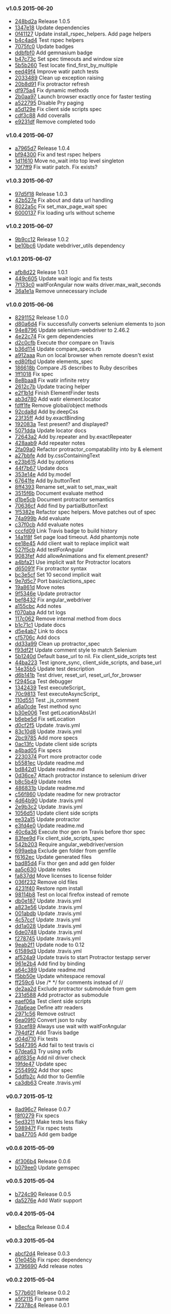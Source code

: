 #### v1.0.5 2015-06-20

- [248bd2a](https://github.com/bootstraponline/angular_webdriver/commit/248bd2a7d979543047e4ad9d4f7f12f4a99f4ce8) Release 1.0.5
- [1347e18](https://github.com/bootstraponline/angular_webdriver/commit/1347e181c8d0c29a9e62b9a7a29c882c20fff6e4) Update dependencies
- [0f41127](https://github.com/bootstraponline/angular_webdriver/commit/0f411277df55783ef46736ba28c5f3aaee07324c) Update install_rspec_helpers. Add page helpers
- [b4c4ad4](https://github.com/bootstraponline/angular_webdriver/commit/b4c4ad4d519b1538e4db5e25ddd7594f86b99660) Test rspec helpers
- [7075fc0](https://github.com/bootstraponline/angular_webdriver/commit/7075fc037acf2797e39ea4be64631275b2c6ded6) Update badges
- [ddbfbf0](https://github.com/bootstraponline/angular_webdriver/commit/ddbfbf0c18489c1f1b73f458daeca4f0defdf0c8) Add gemnasium badge
- [b47c73c](https://github.com/bootstraponline/angular_webdriver/commit/b47c73c8835e160b28ab0b65bb66866f32e744a5) Set spec timeouts and window size
- [5b5b260](https://github.com/bootstraponline/angular_webdriver/commit/5b5b260d45df6f0a5f462cdcb5008d09b300b180) Test locate find_first_by_multiple
- [eed49f4](https://github.com/bootstraponline/angular_webdriver/commit/eed49f44d6bf9ed6caf5a725648d16acbdcc0991) Improve watir patch tests
- [2033489](https://github.com/bootstraponline/angular_webdriver/commit/2033489b6f8425c19e55b1eb8bab5d18c1f6ecf9) Clean up exception raising
- [20b8d91](https://github.com/bootstraponline/angular_webdriver/commit/20b8d91bac69d4e2411baed30c470db23c6c7ab8) Fix protractor refresh
- [df975a4](https://github.com/bootstraponline/angular_webdriver/commit/df975a4ce94950e58f0077c3510402912d327ae0) Fix dynamic methods
- [2b0aa97](https://github.com/bootstraponline/angular_webdriver/commit/2b0aa97e8f31003bb75a1ad7c3bc1c8cd7cf6d93) Launch browser exactly once for faster testing
- [a522795](https://github.com/bootstraponline/angular_webdriver/commit/a52279514b9db1ff3ec548bd9f63f8ab003e54b7) Disable Pry paging
- [a5d129e](https://github.com/bootstraponline/angular_webdriver/commit/a5d129ec81a85a18952a040b9be1b6ef7345bad3) Fix client side scripts spec
- [cdf3c88](https://github.com/bootstraponline/angular_webdriver/commit/cdf3c88e1aa7cde322843aa25bfadd7fe03a6ccd) Add coveralls
- [e9231df](https://github.com/bootstraponline/angular_webdriver/commit/e9231dfbb327e6243222dda573fbdc9eb97b6c95) Remove completed todo


#### v1.0.4 2015-06-07

- [a7965d7](https://github.com/bootstraponline/angular_webdriver/commit/a7965d7d1103bb802eabbdf11a37c9be8f9f3547) Release 1.0.4
- [bf94300](https://github.com/bootstraponline/angular_webdriver/commit/bf9430076da4a89a85050b92289b1fda34afe3f8) Fix and test rspec helpers
- [1d11610](https://github.com/bootstraponline/angular_webdriver/commit/1d11610441ed56addabc5be60fe35125151a7a75) Move no_wait into top level singleton
- [10f7ff9](https://github.com/bootstraponline/angular_webdriver/commit/10f7ff9ecbbdf0751752c751cebef4119eb86f94) Fix watir patch. Fix exists?


#### v1.0.3 2015-06-07

- [97d5f18](https://github.com/bootstraponline/angular_webdriver/commit/97d5f18e187d56bc8616fb65ec1e5b9bafa8c289) Release 1.0.3
- [42b527e](https://github.com/bootstraponline/angular_webdriver/commit/42b527e81045c03b051bf14494189da8276cf754) Fix about and data url handling
- [8022a5c](https://github.com/bootstraponline/angular_webdriver/commit/8022a5c04e46f0f007d2b9bd394b914127cc610a) Fix set_max_page_wait spec
- [6000137](https://github.com/bootstraponline/angular_webdriver/commit/60001379d283d289247b8a2f9adad9469a8921bd) Fix loading urls without scheme


#### v1.0.2 2015-06-07

- [9b9cc12](https://github.com/bootstraponline/angular_webdriver/commit/9b9cc12e778d4230cd5ea6382bb9e31de4506b0a) Release 1.0.2
- [be10bc6](https://github.com/bootstraponline/angular_webdriver/commit/be10bc6f2354cde175e8320bd33612abc3f5af33) Update webdriver_utils dependency


#### v1.0.1 2015-06-07

- [afb8d22](https://github.com/bootstraponline/angular_webdriver/commit/afb8d228f087c897ce35deaeace4adbbe63eac25) Release 1.0.1
- [449c605](https://github.com/bootstraponline/angular_webdriver/commit/449c605d9c43972296d6f04a8f860d43813d1b36) Update wait logic and fix tests
- [7f133c0](https://github.com/bootstraponline/angular_webdriver/commit/7f133c0a16ca3303f18c0ec99519e066933d85fd) waitForAngular now waits driver.max_wait_seconds
- [36a1e1a](https://github.com/bootstraponline/angular_webdriver/commit/36a1e1a8093b4c13db6a7ba2cc551cffecbb00e8) Remove unnecessary include


#### v1.0.0 2015-06-06

- [8291152](https://github.com/bootstraponline/angular_webdriver/commit/82911526e99411420ef5bde4cc5dba652cc514ed) Release 1.0.0
- [d80a6d4](https://github.com/bootstraponline/angular_webdriver/commit/d80a6d4dd6d7ef386d174a688c545597b9433fd4) Fix successfully converts selenium elements to json
- [94e8796](https://github.com/bootstraponline/angular_webdriver/commit/94e8796a57378debc6c21bfbf4c893e435534f1f) Update selenium-webdriver to 2.46.2
- [4e22c74](https://github.com/bootstraponline/angular_webdriver/commit/4e22c7420356d4e1a3d96be7ad5866b4d6186ad7) Fix gem dependencies
- [d2c0cfb](https://github.com/bootstraponline/angular_webdriver/commit/d2c0cfb5f5d5efdd1929e3b0189f78c51e189bf1) Execute thor compare on Travis
- [b36d114](https://github.com/bootstraponline/angular_webdriver/commit/b36d11493d05d5fc2f244b42d71b53ec4942fcbe) Update compare_specs.rb
- [a912aaa](https://github.com/bootstraponline/angular_webdriver/commit/a912aaaa2ecc5210abb8985423697455b19c8a49) Run on local browser when remote doesn't exist
- [ed80fbd](https://github.com/bootstraponline/angular_webdriver/commit/ed80fbd7ecf1ca86da5f2f76bc11782799f71f2e) Update elements_spec
- [186618b](https://github.com/bootstraponline/angular_webdriver/commit/186618bbd56eeff88dbe08ae74b9cc11ca18b908) Compare JS describes to Ruby describes
- [1ff1018](https://github.com/bootstraponline/angular_webdriver/commit/1ff101831117616912bce7551ca7a627ce99666b) Fix spec
- [8e8baa8](https://github.com/bootstraponline/angular_webdriver/commit/8e8baa8a79e79dbff357f36b1cfa7fe348044fe2) Fix watir infinite retry
- [2612c7b](https://github.com/bootstraponline/angular_webdriver/commit/2612c7bf8aaba4ba24e4142d5bbf0752438c7bfe) Update tracing helper
- [e2f1b1d](https://github.com/bootstraponline/angular_webdriver/commit/e2f1b1d7933944b228f2980da28a09b056630c67) Finish ElementFinder tests
- [ab3d780](https://github.com/bootstraponline/angular_webdriver/commit/ab3d7802e643da3cc762f18b721596ccc4b2e269) Add watir element.locator
- [fdff1fe](https://github.com/bootstraponline/angular_webdriver/commit/fdff1feb577027ef8c58a6cdd36bf0802c1fc35d) Remove global/object methods
- [92cda8d](https://github.com/bootstraponline/angular_webdriver/commit/92cda8deda7ae418873f7e980c41824dd7a6f51c) Add by.deepCss
- [23f35ff](https://github.com/bootstraponline/angular_webdriver/commit/23f35ff5b7b541e18508108af4895970a3fdfcc3) Add by.exactBinding
- [192083a](https://github.com/bootstraponline/angular_webdriver/commit/192083ad041dc36a53ba908f369cbf1dc94c0ff4) Test present? and displayed?
- [5071dda](https://github.com/bootstraponline/angular_webdriver/commit/5071dda1e8991d7d9b2c67ae416eba43dcb74e37) Update locator docs
- [72643a2](https://github.com/bootstraponline/angular_webdriver/commit/72643a2b0a93a693ed84c0b0dc5673ae47a38ca4) Add by.repeater and by.exactRepeater
- [428aab9](https://github.com/bootstraponline/angular_webdriver/commit/428aab9830b008c1dde1f485d148386c653943b4) Add repeater notes
- [2fa09a0](https://github.com/bootstraponline/angular_webdriver/commit/2fa09a0e96bc464e5067e6f5becfa4bfa2b332e6) Refactor protractor_compatability into by & element
- [a27bbfe](https://github.com/bootstraponline/angular_webdriver/commit/a27bbfea09713fb821eafc28563957e5a09d56c8) Add by.cssContainingText
- [e23b615](https://github.com/bootstraponline/angular_webdriver/commit/e23b615c1d2b7ce01a28e3b6f8fcda7a4b4aa4cd) Add by.options
- [44f7b67](https://github.com/bootstraponline/angular_webdriver/commit/44f7b67bc13b292f8df06df038c89c3eacc87517) Update docs
- [353e14e](https://github.com/bootstraponline/angular_webdriver/commit/353e14e60209d1622a3b7c3538d811673db8e466) Add by.model
- [67641fe](https://github.com/bootstraponline/angular_webdriver/commit/67641feb3e772f10f75768144eccc84522ed00ec) Add by.buttonText
- [8ff4393](https://github.com/bootstraponline/angular_webdriver/commit/8ff43934051f2ce87256e067d315a0d2f16eec00) Rename set_wait to set_max_wait
- [3515f6b](https://github.com/bootstraponline/angular_webdriver/commit/3515f6b5fa0e36fe8fb5917f78a4c6411d491475) Document evaluate method
- [d1be5cb](https://github.com/bootstraponline/angular_webdriver/commit/d1be5cbb44a21eb83e8e1dc11ca191ec0cd8cc41) Document protractor semantics
- [70636cf](https://github.com/bootstraponline/angular_webdriver/commit/70636cf658ecb5477b544e5daf8ecb6408415a0a) Add find by partialButtonText
- [1f5382e](https://github.com/bootstraponline/angular_webdriver/commit/1f5382e768d73e500b5723063efd253f6e9c7e86) Refactor spec helpers. Move patches out of spec
- [74a999b](https://github.com/bootstraponline/angular_webdriver/commit/74a999b93e0b20daa43e87bcbf93ffb1182ec380) Add evaluate
- [c37f0cb](https://github.com/bootstraponline/angular_webdriver/commit/c37f0cb3c5529a485b98f04b029c1326a48414f1) Add evaluate notes
- [cccfd09](https://github.com/bootstraponline/angular_webdriver/commit/cccfd09b2b79b309a7a10fa10a71635ca41ea6cd) Link Travis badge to build history
- [14a1f8f](https://github.com/bootstraponline/angular_webdriver/commit/14a1f8f9e245374b8ac635f997fa4218fb6fb38b) Set page load timeout. Add phantomjs note
- [ee18e45](https://github.com/bootstraponline/angular_webdriver/commit/ee18e456f3d5bddf28adcf3361a83f125c2c5c3f) Add client wait to replace implicit wait
- [527f5cb](https://github.com/bootstraponline/angular_webdriver/commit/527f5cbffd53d097a6c2a68e7aae875a02048289) Add testForAngular
- [9083fef](https://github.com/bootstraponline/angular_webdriver/commit/9083fefb38f64d811e4d78c126c33c332a3f36c1) Add allowAnimations and fix element.present?
- [a4bfa21](https://github.com/bootstraponline/angular_webdriver/commit/a4bfa21c3cdb8f4c5da92c361a4f740394fadec8) Use implicit wait for Protractor locators
- [d65091f](https://github.com/bootstraponline/angular_webdriver/commit/d65091f8a21c6ebb11954ef3ae9d7bcbcb93770c) Fix protractor syntax
- [bc3e5cf](https://github.com/bootstraponline/angular_webdriver/commit/bc3e5cf5fe3a046397b0cdf1a833928d4b6c16c8) Set 10 second implicit wait
- [9e7d5c7](https://github.com/bootstraponline/angular_webdriver/commit/9e7d5c7baae476de1826d0c42f864b03353250ca) Port basic/actions_spec
- [19a861d](https://github.com/bootstraponline/angular_webdriver/commit/19a861d59b0d329e03d80edbb560dd5a81d6c0d5) Move notes
- [9f5346e](https://github.com/bootstraponline/angular_webdriver/commit/9f5346e5763d392c6c9898d1d8ff597e2bd42c3d) Update protractor
- [bef8432](https://github.com/bootstraponline/angular_webdriver/commit/bef84326c210c5ae1326684f1ef7190e61875833) Fix angular_webdriver
- [a155cbc](https://github.com/bootstraponline/angular_webdriver/commit/a155cbc2db092e7329de9cdca827ae1acf20faf1) Add notes
- [f070aba](https://github.com/bootstraponline/angular_webdriver/commit/f070abaccda4f68163c4ac15b58abbb63d955299) Add txt logs
- [117c062](https://github.com/bootstraponline/angular_webdriver/commit/117c062707df0aac868cd371e69f99f6b9d2ddac) Remove internal method from docs
- [b1c71c1](https://github.com/bootstraponline/angular_webdriver/commit/b1c71c11637f8daba55594dbc3e135b75ecc6e3c) Update docs
- [d5e4ab7](https://github.com/bootstraponline/angular_webdriver/commit/d5e4ab7e3206492716bdeae129ab1df1feb84ecc) Link to docs
- [cf5706c](https://github.com/bootstraponline/angular_webdriver/commit/cf5706cca12fc98767938e9cf07f5ba8172b2849) Add docs
- [dd33a99](https://github.com/bootstraponline/angular_webdriver/commit/dd33a99f3c5fc55e59c7198a99b83978bfc2b79a) Clean up protractor_spec
- [f93df2f](https://github.com/bootstraponline/angular_webdriver/commit/f93df2f6c7d75c5022731af360bf8b100c4c49ef) Update comment style to match Selenium
- [5b1240d](https://github.com/bootstraponline/angular_webdriver/commit/5b1240d3f221fb15f869a698a055ce81da2d14d7) Default base_url to nil. Fix client_side_scripts test
- [44ba223](https://github.com/bootstraponline/angular_webdriver/commit/44ba22331b373318a7b868de6a74ca2030d96233) Test ignore_sync, client_side_scripts, and base_url
- [14e35b5](https://github.com/bootstraponline/angular_webdriver/commit/14e35b566434b8ae6c16ebbec61e9728746cfc26) Update test description
- [d6b141b](https://github.com/bootstraponline/angular_webdriver/commit/d6b141b993f91ec94adbfff79175c39e67fd3217) Test driver, reset_url, reset_url_for_browser
- [f2945ca](https://github.com/bootstraponline/angular_webdriver/commit/f2945cae5ec3d89b30ac7612035969622461480f) Test debugger
- [1342439](https://github.com/bootstraponline/angular_webdriver/commit/13424399f01d4e1518507875de202aaab94f205a) Test executeScript_
- [70c9813](https://github.com/bootstraponline/angular_webdriver/commit/70c9813a06ec4ff4b1346ceeab399c9a815bb10b) Test executeAsyncScript_
- [110d551](https://github.com/bootstraponline/angular_webdriver/commit/110d551ff30910f852dd4728001841a89b6be873) Test _js_comment
- [a6a0cde](https://github.com/bootstraponline/angular_webdriver/commit/a6a0cde85a477cff5a57177d65063fd1c63fd269) Test method sync
- [b30e006](https://github.com/bootstraponline/angular_webdriver/commit/b30e006ce70d63eaec7633d78f0bf3e119d1bb0b) Test getLocationAbsUrl
- [b6ebe5d](https://github.com/bootstraponline/angular_webdriver/commit/b6ebe5d6c4164f9cf9a8981627023a71dfea4d55) Fix setLocation
- [d0cf2f5](https://github.com/bootstraponline/angular_webdriver/commit/d0cf2f56c2ac3326f044a83d5df69e06b7b34c06) Update .travis.yml
- [83c10d8](https://github.com/bootstraponline/angular_webdriver/commit/83c10d89339ade55785a60050bb660d2336eda69) Update .travis.yml
- [2bc9785](https://github.com/bootstraponline/angular_webdriver/commit/2bc97851593bace12a7c60d692084ea046ae080c) Add more specs
- [0ac13fc](https://github.com/bootstraponline/angular_webdriver/commit/0ac13fc8f26a2fdee1badc7a414b87619965b767) Update client side scripts
- [a4bad05](https://github.com/bootstraponline/angular_webdriver/commit/a4bad05a08a7ca7339dc1c3dc0190c0c565d0863) Fix specs
- [2230374](https://github.com/bootstraponline/angular_webdriver/commit/2230374e116893d4ce654b9c7e787fb8e9c19377) Port more protractor code
- [b5581ec](https://github.com/bootstraponline/angular_webdriver/commit/b5581ec4b4c02cb209e24c51d2a36e81d63ce63b) Update readme.md
- [bd842d1](https://github.com/bootstraponline/angular_webdriver/commit/bd842d1157d7ac6d5faa39f9c3aff732d5c5af79) Update readme.md
- [0d36ce7](https://github.com/bootstraponline/angular_webdriver/commit/0d36ce7865371e6dbb1f5c53a3bb5f7cfc20f5ef) Attach protractor instance to selenium driver
- [b8c5b49](https://github.com/bootstraponline/angular_webdriver/commit/b8c5b49c9ee098ab1ae061af6fb696a88c035ef6) Update notes
- [486831b](https://github.com/bootstraponline/angular_webdriver/commit/486831ba8514c9b506182760478ab6cf12d8b18a) Update readme.md
- [c56f860](https://github.com/bootstraponline/angular_webdriver/commit/c56f86014f763c2aa545cfc72cbe5f628dd791fd) Update readme for new protractor
- [4d64b90](https://github.com/bootstraponline/angular_webdriver/commit/4d64b9011a07ecb2c5169fee1115bb6ba6241700) Update .travis.yml
- [2e9b3c2](https://github.com/bootstraponline/angular_webdriver/commit/2e9b3c2da2d677968a1559b9e0bf39f090da18f8) Update .travis.yml
- [1056d51](https://github.com/bootstraponline/angular_webdriver/commit/1056d510d69a3f60f2141275cef550289d020d26) Update client side scripts
- [ee32a15](https://github.com/bootstraponline/angular_webdriver/commit/ee32a15187869b54062fe536145f12c8b2901bd5) Update protractor
- [e3fd4e0](https://github.com/bootstraponline/angular_webdriver/commit/e3fd4e021e9ab4e18177f5689c8ba0a2e17a1418) Update readme.md
- [40c6a36](https://github.com/bootstraponline/angular_webdriver/commit/40c6a36e8472307181887c98c966ee2794e6ef2e) Execute thor gen on Travis before thor spec
- [83fee9d](https://github.com/bootstraponline/angular_webdriver/commit/83fee9d666931155f7f61dab007ac02fde11f9fd) Fix client_side_scripts_spec
- [542b203](https://github.com/bootstraponline/angular_webdriver/commit/542b2030bd5e8729a34f437686e2ae2c3705b617) Require angular_webdriver/version
- [699aeba](https://github.com/bootstraponline/angular_webdriver/commit/699aeba3d2dfb180288ac0c1bbb8f35afeb7efdf) Exclude gen folder from gemfile
- [f6162ec](https://github.com/bootstraponline/angular_webdriver/commit/f6162ec489fac8577ba36a656438277620f5d119) Update generated files
- [bad85d4](https://github.com/bootstraponline/angular_webdriver/commit/bad85d4a9e992d5af6fd026772f819b2e3700b2f) Fix thor gen and add gen folder
- [aa5c630](https://github.com/bootstraponline/angular_webdriver/commit/aa5c6305d757d6a6a74ff01193a2d5a3b461063a) Update notes
- [fa837dd](https://github.com/bootstraponline/angular_webdriver/commit/fa837dd7f7781cbbad4d273d64eb8ca82bae806f) Move licenses to license folder
- [036f232](https://github.com/bootstraponline/angular_webdriver/commit/036f2323c5788e73621edc475c3c5726ae046045) Remove old files
- [4231f40](https://github.com/bootstraponline/angular_webdriver/commit/4231f404b60d0b72f78211ed9b99a6167254a20e) Restore npm install
- [98114b8](https://github.com/bootstraponline/angular_webdriver/commit/98114b864c976ea1637f62e9264d1b190d040081) Test on local firefox instead of remote
- [db0e187](https://github.com/bootstraponline/angular_webdriver/commit/db0e187c2523c55c993f705f30ec53e05f50ed01) Update .travis.yml
- [a823e56](https://github.com/bootstraponline/angular_webdriver/commit/a823e56196b43883a04b3b1d22064a0db609a785) Update .travis.yml
- [001abdb](https://github.com/bootstraponline/angular_webdriver/commit/001abdbb4ee07a2a900b40189d04dc3dbd7ae497) Update .travis.yml
- [4c57ccf](https://github.com/bootstraponline/angular_webdriver/commit/4c57ccf62104740cbe173d7e3d9664ae9e08d082) Update .travis.yml
- [dd1a028](https://github.com/bootstraponline/angular_webdriver/commit/dd1a028b91a768b4dc2c851e3dad7f6b54154ef6) Update .travis.yml
- [6de0748](https://github.com/bootstraponline/angular_webdriver/commit/6de0748faef9ae2a5bef715cdfc5bc0c9892ba51) Update .travis.yml
- [f278745](https://github.com/bootstraponline/angular_webdriver/commit/f278745da5d135ff433bd3ee8bf45e48ddb894a1) Update .travis.yml
- [9eab2f1](https://github.com/bootstraponline/angular_webdriver/commit/9eab2f18814bb6cdc28e2c17f30f1b65257ad183) Update node to 0.12
- [61589d3](https://github.com/bootstraponline/angular_webdriver/commit/61589d37a1b4824a4e43434c96aa4bbc0d0241fb) Update .travis.yml
- [af524a9](https://github.com/bootstraponline/angular_webdriver/commit/af524a94ac8329c616c78a6b07d8b34d65a6689f) Update travis to start Protractor testapp server
- [961e2b4](https://github.com/bootstraponline/angular_webdriver/commit/961e2b4b3664583e6808de750a77ba56bc635420) Add find by binding
- [a64c389](https://github.com/bootstraponline/angular_webdriver/commit/a64c389e29c0d77bae2946e63acfbfe14b6e6c63) Update readme.md
- [f5bb50e](https://github.com/bootstraponline/angular_webdriver/commit/f5bb50e68333827c083d5dcc972c1d7e229b93b9) Update whitespace removal
- [ff259c6](https://github.com/bootstraponline/angular_webdriver/commit/ff259c6a492d700151cc6d6dc82a3f11d14a6dd2) Use /* */ for comments instead of //
- [de2aa2d](https://github.com/bootstraponline/angular_webdriver/commit/de2aa2d4e31388db3bf18c36432f8151be0df990) Exclude protractor submodule from gem
- [231d588](https://github.com/bootstraponline/angular_webdriver/commit/231d588882235e3c6415eb18702a99e24eccbbc8) Add protractor as submodule
- [eaef06a](https://github.com/bootstraponline/angular_webdriver/commit/eaef06a8037fc43b8349556afd22337d83a58414) Test client side scripts
- [7da6eae](https://github.com/bootstraponline/angular_webdriver/commit/7da6eae37a70bc6931d424225f0416da92f7cbfe) Define attr readers
- [2971c56](https://github.com/bootstraponline/angular_webdriver/commit/2971c56612c1439e3c261c7e1c8d66a40b50b51b) Remove ostruct
- [6ea09f0](https://github.com/bootstraponline/angular_webdriver/commit/6ea09f0eef3be69fbc4104ce31adc8aa62bda9bc) Convert json to ruby
- [93cef89](https://github.com/bootstraponline/angular_webdriver/commit/93cef8986ac7ad3b5f66a0ed494c35fc9b2b3801) Always use wait with waitForAngular
- [794df2f](https://github.com/bootstraponline/angular_webdriver/commit/794df2fcf4f197cf48a8c654ce0321e62cac9b03) Add Travis badge
- [d04d710](https://github.com/bootstraponline/angular_webdriver/commit/d04d71084bfc11b9550dabd9caba3938a3fb1636) Fix tests
- [5d47395](https://github.com/bootstraponline/angular_webdriver/commit/5d47395fcf3b4169757fbdfc54c8498b6a8d6311) Add fail to test travis ci
- [67dea63](https://github.com/bootstraponline/angular_webdriver/commit/67dea636ca4ab77ffae37c82aed85123088fd07c) Try using xvfb
- [a6f835e](https://github.com/bootstraponline/angular_webdriver/commit/a6f835ef730c977ec75442fcb5538acd404c5fd2) Add nil driver check
- [19fde47](https://github.com/bootstraponline/angular_webdriver/commit/19fde47cb285431ce274a0b025736b105fada884) Update spec
- [2554992](https://github.com/bootstraponline/angular_webdriver/commit/25549924bc0d7c13deab1edcee7bcd681bde820c) Add thor spec
- [5ddfb2c](https://github.com/bootstraponline/angular_webdriver/commit/5ddfb2c3a979c9ed51b9fcb82ed9242b522f7f2f) Add thor to Gemfile
- [ca3db63](https://github.com/bootstraponline/angular_webdriver/commit/ca3db630e8baf04b722eb736839f6aef119b5e38) Create .travis.yml


#### v0.0.7 2015-05-12

- [8ad96c7](https://github.com/bootstraponline/angular_webdriver/commit/8ad96c7c6895502fb41f8e8930a5cd010f51dfef) Release 0.0.7
- [f8f0279](https://github.com/bootstraponline/angular_webdriver/commit/f8f027956054416abad89a07f8ba16a2b7af7bd9) Fix specs
- [5ed3211](https://github.com/bootstraponline/angular_webdriver/commit/5ed32110770e369edcb5d8b7a56a8db859c18c86) Make tests less flaky
- [598947f](https://github.com/bootstraponline/angular_webdriver/commit/598947f55203bd52b05439f7f217286d155a7c98) Fix rspec tests
- [ba47705](https://github.com/bootstraponline/angular_webdriver/commit/ba4770541139869ead91d318b8d22f36e75376b2) Add gem badge


#### v0.0.6 2015-05-09

- [4f306b4](https://github.com/bootstraponline/angular_webdriver/commit/4f306b436bf9c80c3c676a67da2a650cfb870d7f) Release 0.0.6
- [b079ee0](https://github.com/bootstraponline/angular_webdriver/commit/b079ee024f8c5455a9ab5a05fad09c890d989ea6) Update gemspec


#### v0.0.5 2015-05-04

- [b724c90](https://github.com/bootstraponline/angular_webdriver/commit/b724c90e35af636e41e73c1b8561c07a8aace2ac) Release 0.0.5
- [da5276e](https://github.com/bootstraponline/angular_webdriver/commit/da5276e9f0b7d8d990db8a6bc6dc50c521bf5488) Add Watir support


#### v0.0.4 2015-05-04

- [b8ecfca](https://github.com/bootstraponline/angular_webdriver/commit/b8ecfcadc704e7e6decc5a3ef44e286987b189c3) Release 0.0.4


#### v0.0.3 2015-05-04

- [abcf2d4](https://github.com/bootstraponline/angular_webdriver/commit/abcf2d44dad8285d66154799a3f9ce9b764cb022) Release 0.0.3
- [01e045b](https://github.com/bootstraponline/angular_webdriver/commit/01e045b4aedefa456de2f46a88b940f776ce547e) Fix rspec dependency
- [3796690](https://github.com/bootstraponline/angular_webdriver/commit/379669042377d366ceae90f55d6eb8ce3b18514d) Add release notes


#### v0.0.2 2015-05-04

- [577b601](https://github.com/bootstraponline/angular_webdriver/commit/577b601ded6036d2ecd98c52fa91788de42028a0) Release 0.0.2
- [a5f2115](https://github.com/bootstraponline/angular_webdriver/commit/a5f211519d9b0d3eee1ac23861c4b15579968dc1) Fix gem name
- [72378c4](https://github.com/bootstraponline/angular_webdriver/commit/72378c4bc521a5a1b37689725fd4ae882a3d001b) Release 0.0.1